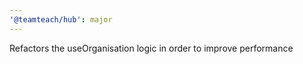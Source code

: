 ```yaml
---
'@teamteach/hub': major
---
```


Refactors the useOrganisation logic in order to improve performance
